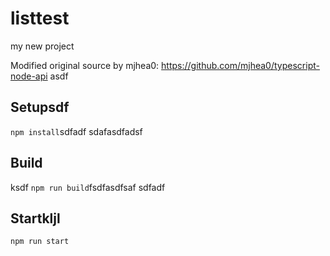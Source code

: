 # listtest

my new project

Modified original source by mjhea0: https://github.com/mjhea0/typescript-node-api
asdf
## Setupsdf

`npm install`sdfadf
sdafasdfadsf
## Build
ksdf
`npm run build`fsdfasdfsaf
sdfadf
## Startkljl

`npm run start`

